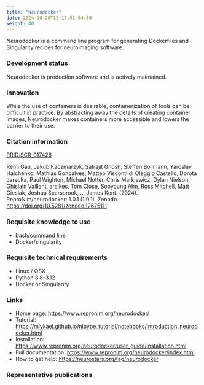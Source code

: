 ```yaml
---
title: "Neurodocker"
date: 2024-10-28T15:17:51-04:00
weight: 40
---
```


Neurodocker is a command line program for generating Dockerfiles and Singularity recipes for neuroimaging software.

### Development status

Neurodocker is production software and is actively maintained.

### Innovation

While the use of containers is desirable, containerization of tools can be difficult in practice.  By abstracting away the details of creating container images, Neurodocker makes containers more accessible and lowers the barrier to their use.

### Citation information

[RRID:SCR_017426](https://scicrunch.org/resolver/RRID:SCR_017426)

Remi Gau, Jakub Kaczmarzyk, Satrajit Ghosh, Steffen Bollmann, Yaroslav Halchenko, Mathias Goncalves, Matteo Visconti di Oleggio Castello, Dorota Jarecka, Paul Wighton, Michael Notter, Chris Markiewicz, Dylan Nielson, Ghislain Vaillant, araikes, Tom Close, Sooyoung Ahn, Ross Mitchell, Matt Cieslak, Joshua Scarsbrook, … James Kent. (2024). ReproNim/neurodocker: 1.0.1 (1.0.1). Zenodo. https://doi.org/10.5281/zenodo.12675111

### Requisite knowledge to use

- bash/command line
- Docker/singularity

### Requisite technical requirements

- Linux / OSX
- Python 3.8-3.12
- Docker or Singularity

### Links

- Home page: https://www.repronim.org/neurodocker/
- Tutorial: https://miykael.github.io/nipype_tutorial/notebooks/introduction_neurodocker.html
- Installation: https://www.repronim.org/neurodocker/user_guide/installation.html
- Full documentation: https://www.repronim.org/neurodocker/index.html
- How to get help: https://neurostars.org/tag/neurodocker

### Representative publications
